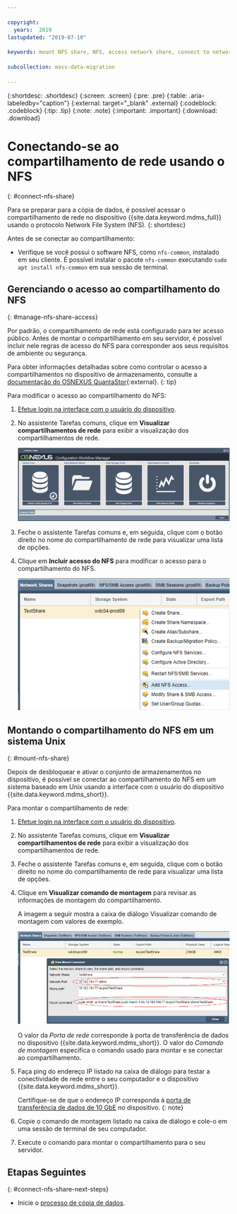 ```yaml
---

copyright:
  years:  2019
lastupdated: "2019-07-10"

keywords: mount NFS share, NFS, access network share, connect to network share

subcollection: mass-data-migration

---
```


{:shortdesc: .shortdesc}
{:screen: .screen}
{:pre: .pre}
{:table: .aria-labeledby="caption"}
{:external: target="_blank" .external}
{:codeblock: .codeblock}
{:tip: .tip}
{:note: .note}
{:important: .important}
{:download: .download}

# Conectando-se ao compartilhamento de rede usando o NFS
{: #connect-nfs-share}

Para se preparar para a cópia de dados, é possível acessar o compartilhamento de rede no dispositivo {{site.data.keyword.mdms_full}} usando o protocolo Network File System (NFS).
{: shortdesc}

Antes de se conectar ao compartilhamento:

- Verifique se você possui o software NFS, como `nfs-common`, instalado em seu cliente. É possível instalar o pacote `nfs-common` executando `sudo apt install nfs-common` em sua sessão de terminal.

## Gerenciando o acesso ao compartilhamento do NFS
{: #manage-nfs-share-access}

Por padrão, o compartilhamento de rede está configurado para ter acesso público. Antes de montar o compartilhamento em seu servidor, é possível incluir nele regras de acesso do NFS para corresponder aos seus requisitos de ambiente ou segurança. 

Para obter informações detalhadas sobre como controlar o acesso a compartilhamentos no dispositivo de armazenamento, consulte a [documentação do OSNEXUS QuantaStor](https://wiki.osnexus.com/index.php?title=Network_Shares){:external}.
{: tip}

Para modificar o acesso ao compartilhamento do NFS:

1. [Efetue login na interface com o usuário do dispositivo](/docs/infrastructure/mass-data-migration?topic=mass-data-migration-access-ui#log-in-ui).
2. No assistente Tarefas comuns, clique em **Visualizar compartilhamentos de rede** para exibir a visualização dos compartilhamentos de rede.

   ![Ícones do fluxo de trabalho](images/workflow.png)
3. Feche o assistente Tarefas comuns e, em seguida, clique com o botão direito no nome do compartilhamento de rede para visualizar uma lista de opções. 
4. Clique em **Incluir acesso do NFS** para modificar o acesso para o compartilhamento do NFS.

    ![Modificar o acesso ao compartilhamento NFS](images/add-nfs-access.png)

## Montando o compartilhamento do NFS em um sistema Unix
{: #mount-nfs-share}

Depois de desbloquear e ativar o conjunto de armazenamentos no dispositivo, é possível se conectar ao compartilhamento do NFS em um sistema baseado em Unix usando a interface com o usuário do dispositivo {{site.data.keyword.mdms_short}}.

Para montar o compartilhamento de rede: 

1. [Efetue login na interface com o usuário do dispositivo](/docs/infrastructure/mass-data-migration?topic=mass-data-migration-access-ui#log-in-ui).
2. No assistente Tarefas comuns, clique em **Visualizar compartilhamentos de rede** para exibir a visualização dos compartilhamentos de rede.
3. Feche o assistente Tarefas comuns e, em seguida, clique com o botão direito no nome do compartilhamento de rede para visualizar uma lista de opções. 
4. Clique em **Visualizar comando de montagem** para revisar as informações de montagem do compartilhamento.

    A imagem a seguir mostra a caixa de diálogo Visualizar comando de montagem com valores de exemplo.

    ![Montando o compartilhamento](images/mount-command.png)

    O valor da _Porta de rede_ corresponde à porta de transferência de dados no dispositivo {{site.data.keyword.mdms_short}}. O valor do _Comando de montagem_ especifica o comando usado para montar e se conectar ao compartilhamento.
5. Faça ping do endereço IP listado na caixa de diálogo para testar a conectividade de rede entre o seu computador e o dispositivo {{site.data.keyword.mdms_short}}.

   Certifique-se de que o endereço IP corresponda à [porta de transferência de dados de 10 GbE](/docs/infrastructure/mass-data-migration?topic=mass-data-migration-device-overview#network-settings) no dispositivo.
   {: note}  
6. Copie o comando de montagem listado na caixa de diálogo e cole-o em uma sessão de terminal de seu computador.
7. Execute o comando para montar o compartilhamento para o seu servidor.

## Etapas Seguintes
{: #connect-nfs-share-next-steps}

- Inicie o [processo de cópia de dados](/docs/infrastructure/mass-data-migration?topic=mass-data-migration-copy-data).
